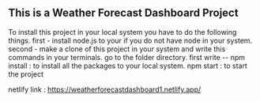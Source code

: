 This is a Weather Forecast Dashboard Project
--------------------------------------------
To install this project in your local system you have to do the following things.
first - install node.js to your if you do not have node in your system.
second - make a clone of this project in your system and write this commands in your terminals.
go to the folder directory.
first write -- npm install : to install all the packages to your local system.
npm start : to start the project

netlify link : https://weatherforecastdashboard1.netlify.app/
